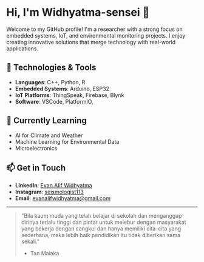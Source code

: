 # Hi, I'm Widhyatma-sensei 👋

Welcome to my GitHub profile! I'm a researcher with a strong focus on embedded systems, IoT, and environmental monitoring projects. I enjoy creating innovative solutions that merge technology with real-world applications.

## 🔧 Technologies & Tools

- **Languages**: C++, Python, R
- **Embedded Systems**: Arduino, ESP32
- **IoT Platforms**: ThingSpeak, Firebase, Blynk
- **Software**: VSCode, PlatformIO, 

## 🌱 Currently Learning

- AI for Climate and Weather
- Machine Learning for Environmental Data
- Microelectronics

## 📫 Get in Touch

- **LinkedIn**: [Evan Alif Widhyatma](https://www.linkedin.com/in/evan-alif-widhyatma-371966180/)
- **Instagram**: [seismologist113](https://www.instagram.com/seismologist113/)
- **Email**: evanalifwidhyatma@gmail.com


---

> "Bila kaum muda yang telah belajar di sekolah dan menganggap dirinya terlalu tinggi dan pintar untuk melebur dengan masyarakat yang bekerja dengan cangkul dan hanya memiliki cita-cita yang sederhana, maka lebih baik pendidikan itu tidak diberikan sama sekali."
> - Tan Malaka

